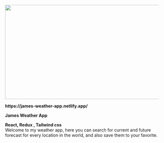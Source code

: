 <p align="center">
  <img width="600" height="310" src="(https://user-images.githubusercontent.com/84085280/207854847-8902d5ff-2b8b-4407-8550-32ad3195eb97.gif">
</p>
<b> https://james-weather-app.netlify.app/ </b>
</br>
<p ><b>James Weather App</b><br></p>
<p ><b>React, Redux , Tailwind css</b><br > Welcome to my weather app, here you can search for current and future forecast
for every location in the world, and also save them to your favorite.

